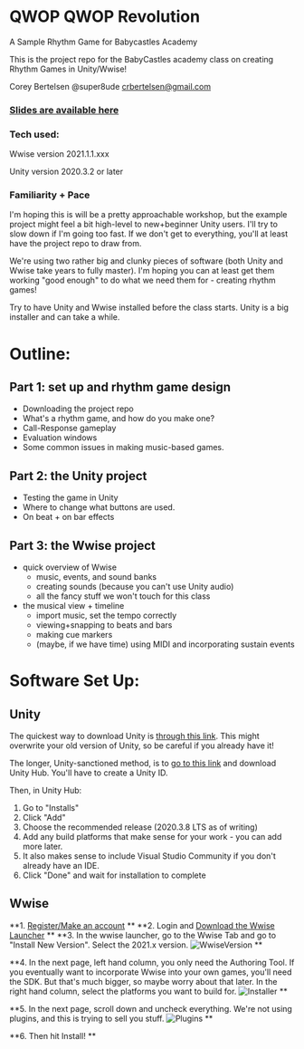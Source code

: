 # QWOP QWOP Revolution
A Sample Rhythm Game for Babycastles Academy

This is the project repo for the BabyCastles academy class on creating Rhythm Games in Unity/Wwise!

Corey Bertelsen
@super8ude
crbertelsen@gmail.com

### [Slides are available here](https://docs.google.com/presentation/d/1fQVSYs5EKnu26jL4AQlMtb9-fXGOVe64DrgLHwGRwdE/edit?usp=sharing)

### Tech used:

Wwise version 2021.1.1.xxx

Unity version 2020.3.2 or later

### Familiarity + Pace
I'm hoping this is will be a pretty approachable workshop, but the example project might feel a bit high-level to new+beginner Unity users.  I'll try to slow down if I'm going too fast.  If we don't get to everything, you'll at least have the project repo to draw from.

We're using two rather big and clunky pieces of software (both Unity and Wwise take years to fully master).  I'm hoping you can at least get them working "good enough" to do what we need them for - creating rhythm games!

Try to have Unity and Wwise installed before the class starts.  Unity is a big installer and can take a while.

# Outline:
## Part 1: set up and rhythm game design
- Downloading the project repo
- What's a rhythm game, and how do you make one?
- Call-Response gameplay
- Evaluation windows
- Some common issues in making music-based games.

## Part 2: the Unity project
- Testing the game in Unity
- Where to change what buttons are used.
- On beat + on bar effects

## Part 3: the Wwise project
- quick overview of Wwise
  - music, events, and sound banks
  - creating sounds (because you can't use Unity audio)
  - all the fancy stuff we won't touch for this class
- the musical view + timeline
  - import music, set the tempo correctly
  - viewing+snapping to beats and bars
  - making cue markers
  - (maybe, if we have time) using MIDI and incorporating sustain events


# Software Set Up:

## Unity

The quickest way to download Unity is [through this link](https://unity3d.com/unity/qa/lts-releases?version=2020.3).  This might overwrite your old version of Unity, so be careful if you already have it!

The longer, Unity-sanctioned method, is to [go to this link](https://store.unity.com/download?ref=personal) and download Unity Hub.  You'll have to create a Unity ID.

Then, in Unity Hub: 
1. Go to "Installs"
2. Click "Add"
3. Choose the recommended release (2020.3.8 LTS as of writing)
4. Add any build platforms that make sense for your work - you can add more later.  
5. It also makes sense to include Visual Studio Community if you don't already have an IDE.
6. Click "Done" and wait for installation to complete

## Wwise

**1. [Register/Make an account](https://www.audiokinetic.com/sign-in/) **
**2. Login and [Download the Wwise Launcher](https://www.audiokinetic.com/download/) **
**3. In the wwise launcher, go to the Wwise Tab and go to "Install New Version".  Select the 2021.x version.  ![WwiseVersion](https://user-images.githubusercontent.com/6278122/118379039-bc668a00-b5a5-11eb-9070-5f78683fb098.png) **


**4. In the next page, left hand column, you only need the Authoring Tool. If you eventually want to incorporate Wwise into your own games, you'll need the SDK. But that's much bigger, so maybe worry about that later.  In the right hand column, select the platforms you want to build for.  ![Installer](https://user-images.githubusercontent.com/6278122/118379041-c1c3d480-b5a5-11eb-85f1-65160cdbea0f.png) **

**5. In the next page, scroll down and uncheck everything.  We're not using plugins, and this is trying to sell you stuff.  ![Plugins](https://user-images.githubusercontent.com/6278122/118379045-c2f50180-b5a5-11eb-822c-ab75c8ff0c4f.png) **

**6. Then hit Install! **

